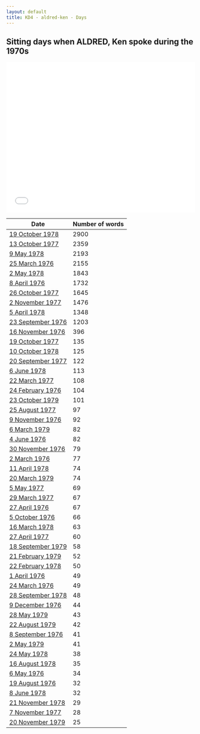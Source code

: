 ```yaml
---
layout: default
title: KD4 - aldred-ken - Days
---
```

## Sitting days when ALDRED, Ken spoke during the 1970s

<iframe width="100%" height="400" frameborder="0" scrolling="no" src="//plot.ly/~wragge/1027.embed"></iframe>

| Date | Number of words |
|--------------|----------------|
|[19 October 1978](https://historichansard.net/hofreps/1978/19781019_reps_31_hor111/)|2900|
|[13 October 1977](https://historichansard.net/hofreps/1977/19771013_reps_30_hor107/)|2359|
|[9 May 1978](https://historichansard.net/hofreps/1978/19780509_reps_31_hor109/)|2193|
|[25 March 1976](https://historichansard.net/hofreps/1976/19760325_reps_30_hor98/)|2155|
|[2 May 1978](https://historichansard.net/hofreps/1978/19780502_reps_31_hor109/)|1843|
|[8 April 1976](https://historichansard.net/hofreps/1976/19760408_reps_30_hor98/)|1732|
|[26 October 1977](https://historichansard.net/hofreps/1977/19771026_reps_30_hor107/)|1645|
|[2 November 1977](https://historichansard.net/hofreps/1977/19771102_reps_30_hor107/)|1476|
|[5 April 1978](https://historichansard.net/hofreps/1978/19780405_reps_31_hor108/)|1348|
|[23 September 1976](https://historichansard.net/hofreps/1976/19760923_reps_30_hor100/)|1203|
|[16 November 1976](https://historichansard.net/hofreps/1976/19761116_reps_30_hor102/)|396|
|[19 October 1977](https://historichansard.net/hofreps/1977/19771019_reps_30_hor107/)|135|
|[10 October 1978](https://historichansard.net/hofreps/1978/19781010_reps_31_hor111/)|125|
|[20 September 1977](https://historichansard.net/hofreps/1977/19770920_reps_30_hor106/)|122|
|[6 June 1978](https://historichansard.net/hofreps/1978/19780606_reps_31_hor109/)|113|
|[22 March 1977](https://historichansard.net/hofreps/1977/19770322_reps_30_hor104/)|108|
|[24 February 1976](https://historichansard.net/hofreps/1976/19760224_reps_30_hor98/)|104|
|[23 October 1979](https://historichansard.net/hofreps/1979/19791023_reps_31_hor116/)|101|
|[25 August 1977](https://historichansard.net/hofreps/1977/19770825_reps_30_hor106/)|97|
|[9 November 1976](https://historichansard.net/hofreps/1976/19761109_reps_30_hor101/)|92|
|[6 March 1979](https://historichansard.net/hofreps/1979/19790306_reps_31_hor113/)|82|
|[4 June 1976](https://historichansard.net/hofreps/1976/19760604_reps_30_hor99/)|82|
|[30 November 1976](https://historichansard.net/hofreps/1976/19761130_reps_30_hor102/)|79|
|[2 March 1976](https://historichansard.net/hofreps/1976/19760302_reps_30_hor98/)|77|
|[11 April 1978](https://historichansard.net/hofreps/1978/19780411_reps_31_hor108/)|74|
|[20 March 1979](https://historichansard.net/hofreps/1979/19790320_reps_31_hor113/)|74|
|[5 May 1977](https://historichansard.net/hofreps/1977/19770505_reps_30_hor105/)|69|
|[29 March 1977](https://historichansard.net/hofreps/1977/19770329_reps_30_hor104/)|67|
|[27 April 1976](https://historichansard.net/hofreps/1976/19760427_reps_30_hor99/)|67|
|[5 October 1976](https://historichansard.net/hofreps/1976/19761005_reps_30_hor101/)|66|
|[16 March 1978](https://historichansard.net/hofreps/1978/19780316_reps_31_hor108/)|63|
|[27 April 1977](https://historichansard.net/hofreps/1977/19770427_reps_30_hor105/)|60|
|[18 September 1979](https://historichansard.net/hofreps/1979/19790918_reps_31_hor115/)|58|
|[21 February 1979](https://historichansard.net/hofreps/1979/19790221_reps_31_hor113/)|52|
|[22 February 1978](https://historichansard.net/hofreps/1978/19780222_reps_31_hor108/)|50|
|[1 April 1976](https://historichansard.net/hofreps/1976/19760401_reps_30_hor98/)|49|
|[24 March 1976](https://historichansard.net/hofreps/1976/19760324_reps_30_hor98/)|49|
|[28 September 1978](https://historichansard.net/hofreps/1978/19780928_reps_31_hor111/)|48|
|[9 December 1976](https://historichansard.net/hofreps/1976/19761209_reps_30_hor102/)|44|
|[28 May 1979](https://historichansard.net/hofreps/1979/19790528_reps_31_hor114/)|43|
|[22 August 1979](https://historichansard.net/hofreps/1979/19790822_reps_31_hor115/)|42|
|[8 September 1976](https://historichansard.net/hofreps/1976/19760908_reps_30_hor100/)|41|
|[2 May 1979](https://historichansard.net/hofreps/1979/19790502_reps_31_hor114/)|41|
|[24 May 1978](https://historichansard.net/hofreps/1978/19780524_reps_31_hor109/)|38|
|[16 August 1978](https://historichansard.net/hofreps/1978/19780816_reps_31_hor110/)|35|
|[6 May 1976](https://historichansard.net/hofreps/1976/19760506_reps_30_hor99/)|34|
|[19 August 1976](https://historichansard.net/hofreps/1976/19760819_reps_30_hor100/)|32|
|[8 June 1978](https://historichansard.net/hofreps/1978/19780608_reps_31_hor109/)|32|
|[21 November 1978](https://historichansard.net/hofreps/1978/19781121_reps_31_hor112/)|29|
|[7 November 1977](https://historichansard.net/hofreps/1977/19771107_reps_30_hor107/)|28|
|[20 November 1979](https://historichansard.net/hofreps/1979/19791120_reps_31_hor116/)|25|
